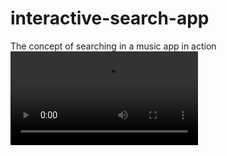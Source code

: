 # interactive-search-app
The concept of searching in a music app in action
<video loop="loop" autoplay="autoplay" src="https://user-images.githubusercontent.com/70147253/166159850-836a0379-c5f9-402b-8200-d6c79b3d7701.mp4"></video>
